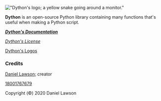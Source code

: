 !["Dython's logo; a yellow snake going around a monitor."](https://raw.githubusercontent.com/Sombrero64/Dython/master/docs/DythonLogo.png)

**Dython** is an open-source Python library containing many functions that's useful when making a Python script.

***[Dython's Documentation](https://sombrero64.github.io/Dython/doc)***

*[Dython's License](https://sombrero64.github.io/Dython/licenseInfo)*

[Dython's Logos](https://sombrero64.github.io/Dython/logos)

### Credits

[Daniel Lawson](https://github.com/Sombrero64); creator

[18001767679](https://github.com/18001767679)

Copyright (©) 2020 Daniel Lawson
